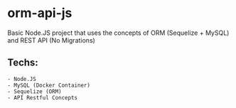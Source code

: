# orm-api-js
Basic Node.JS project that uses the concepts of ORM (Sequelize + MySQL) and REST API (No Migrations)

## Techs:
    - Node.JS
    - MySQL (Docker Container)
    - Sequelize (ORM)
    - API Restful Concepts
